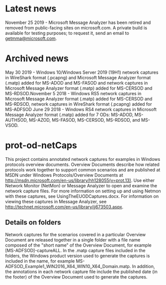 # Latest news
November 25 2019 - Microsoft Message Analyzer has been retired and removed from public-facing sites on microsoft.com. A private build is available for testing purposes; to request it, send an email to getmma@microsoft.com.

# Archived news
May 30 2019 - Windows 10/Windows Server 2019 (19H1) network captures in WireShark format (.pcapng) and Microsoft Message Analyzer format (.matp) added for MS-ADOD and MS-FASOD and network captures in Microsoft Message Analyzer format (.matp) added for MS-CERSOD and MS-RDSOD.November 5 2018 - Windows RS5 network captures in Microsoft Message Analyzer format (.matp) added for MS-CERSOD and MS-RDSOD,
network captures in WireShark format (.pcapng) added for MS-ADFSOD
June 29 2018 - Windows RS4 network captures in Microsoft Message Analyzer format (.matp) added for 7 ODs: MS-ADOD, MS-AUTHSOD, 
MS-AZOD, MS-FASOD, MS-CERSOD, MS-RDSOD, and MS-VSOD.

# prot-od-netCaps
This project contains annotated network captures for examples in Windows protocols overview documents. 
Overview Documents describe how related protocols work together to support common scenarios and are published at MSDN under 
Windows Protocols/Overview Documents at http://msdn.microsoft.com/en-us/library/hh128055(v=prot.13). 
Use either Network Monitor (NetMon) or Message Analyzer to open and examine the network capture files. 
For more information on setting up and using Netmon with these captures, see  UsingTheEUODCaptures.docx. 
For information on viewing these captures in Message Analyzer, see http://technet.microsoft.com/en-us/library/jj673503.aspx.

## Details on folders
Network captures for the scenarios covered in a particular Overview Document are released together in a single folder with a 
file name composed of the "short name" of the Overview Document, for example [MS-ADFSOD]-captureALL. 
In the .matp capture files included in the folders, the Windows product version used to generate the captures is included in the name, 
for example MS-ADFSOD_Example1_WIN2016_X64_WIN10_X64_Domain.matp. 
In addition, the annotations in each network capture file include the published date (in the footer) of the Overview Document used to 
generate the captures.
